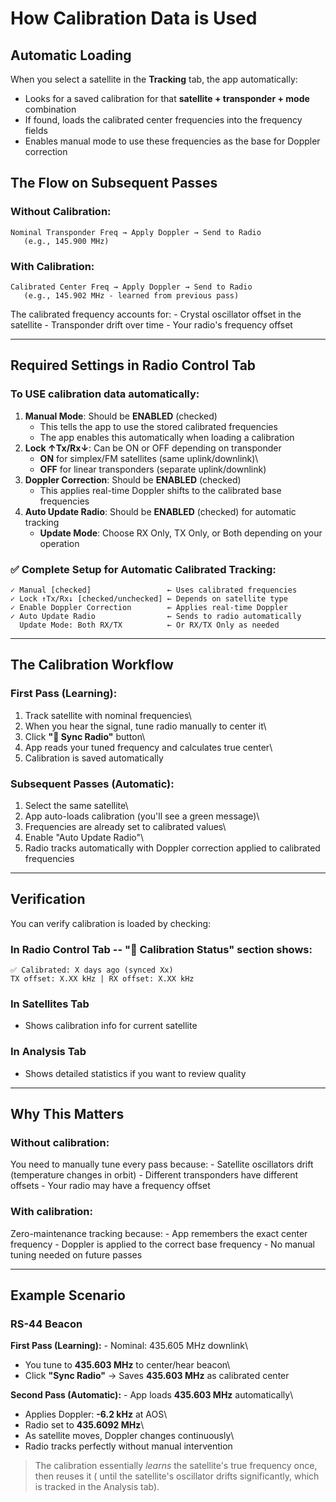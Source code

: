 # How Calibration Data is Used

## Automatic Loading

When you select a satellite in the **Tracking** tab, the app
automatically:

-   Looks for a saved calibration for that **satellite + transponder +
    mode** combination
-   If found, loads the calibrated center frequencies into the frequency
    fields
-   Enables manual mode to use these frequencies as the base for Doppler
    correction

## The Flow on Subsequent Passes

### Without Calibration:

    Nominal Transponder Freq → Apply Doppler → Send to Radio
       (e.g., 145.900 MHz)

### With Calibration:

    Calibrated Center Freq → Apply Doppler → Send to Radio
       (e.g., 145.902 MHz - learned from previous pass)

The calibrated frequency accounts for: - Crystal oscillator offset in
the satellite - Transponder drift over time - Your radio's frequency
offset

------------------------------------------------------------------------

## Required Settings in Radio Control Tab

### To USE calibration data automatically:

1.  **Manual Mode**: Should be **ENABLED** (checked)
    -   This tells the app to use the stored calibrated frequencies
    -   The app enables this automatically when loading a calibration
2.  **Lock ↑Tx/Rx↓**: Can be ON or OFF depending on transponder
    -   **ON** for simplex/FM satellites (same uplink/downlink)\
    -   **OFF** for linear transponders (separate uplink/downlink)
3.  **Doppler Correction**: Should be **ENABLED** (checked)
    -   This applies real-time Doppler shifts to the calibrated base
        frequencies
4.  **Auto Update Radio**: Should be **ENABLED** (checked) for automatic
    tracking
    -   **Update Mode**: Choose RX Only, TX Only, or Both depending on
        your operation

### ✅ Complete Setup for Automatic Calibrated Tracking:

    ✓ Manual [checked]                 ← Uses calibrated frequencies
    ✓ Lock ↑Tx/Rx↓ [checked/unchecked] ← Depends on satellite type
    ✓ Enable Doppler Correction        ← Applies real-time Doppler
    ✓ Auto Update Radio                ← Sends to radio automatically
      Update Mode: Both RX/TX          ← Or RX/TX Only as needed

------------------------------------------------------------------------

## The Calibration Workflow

### First Pass (Learning):

1.  Track satellite with nominal frequencies\
2.  When you hear the signal, tune radio manually to center it\
3.  Click **"🎯 Sync Radio"** button\
4.  App reads your tuned frequency and calculates true center\
5.  Calibration is saved automatically

### Subsequent Passes (Automatic):

1.  Select the same satellite\
2.  App auto-loads calibration (you'll see a green message)\
3.  Frequencies are already set to calibrated values\
4.  Enable "Auto Update Radio"\
5.  Radio tracks automatically with Doppler correction applied to
    calibrated frequencies

------------------------------------------------------------------------

## Verification

You can verify calibration is loaded by checking:

### In Radio Control Tab -- "📡 Calibration Status" section shows:

    ✅ Calibrated: X days ago (synced Xx)
    TX offset: X.XX kHz | RX offset: X.XX kHz

### In Satellites Tab

-   Shows calibration info for current satellite

### In Analysis Tab

-   Shows detailed statistics if you want to review quality

------------------------------------------------------------------------

## Why This Matters

### Without calibration:

You need to manually tune every pass because: - Satellite oscillators
drift (temperature changes in orbit) - Different transponders have
different offsets - Your radio may have a frequency offset

### With calibration:

Zero-maintenance tracking because: - App remembers the exact center
frequency - Doppler is applied to the correct base frequency - No manual
tuning needed on future passes

------------------------------------------------------------------------

## Example Scenario

### RS-44 Beacon 

**First Pass (Learning):** - Nominal: 435.605 MHz downlink\
- You tune to **435.603 MHz** to center/hear beacon\
- Click **"Sync Radio"** → Saves **435.603 MHz** as calibrated center

**Second Pass (Automatic):** - App loads **435.603 MHz** automatically\
- Applies Doppler: **-6.2 kHz** at AOS\
- Radio set to **435.6092 MHz**\
- As satellite moves, Doppler changes continuously\
- Radio tracks perfectly without manual intervention

> The calibration essentially *learns* the satellite's true frequency
> once, then reuses it ( until the satellite's oscillator
> drifts significantly, which is tracked in the Analysis tab).
